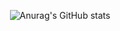 
<div align="center"> 
  
![Anurag's GitHub stats](https://github-readme-stats.vercel.app/api?username=jungwonyu&theme=blueberry&show_icons=true)
</div>


